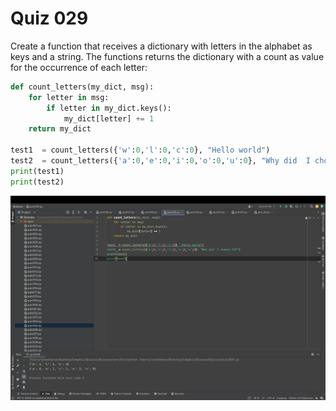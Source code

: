 # Quiz 029

Create a function that receives a dictionary with letters in the alphabet as keys and a string. The functions returns the dictionary with a count as value for the occurrence of each letter:

```.py
def count_letters(my_dict, msg):
    for letter in msg:
        if letter in my_dict.keys():
            my_dict[letter] += 1
    return my_dict

test1  = count_letters({'w':0,'l':0,'c':0}, "Hello world")
test2  = count_letters({'a':0,'e':0,'i':0,'o':0,'u':0}, "Why did  I choose CS?")
print(test1)
print(test2)
```

![](quiz029.jpg)
